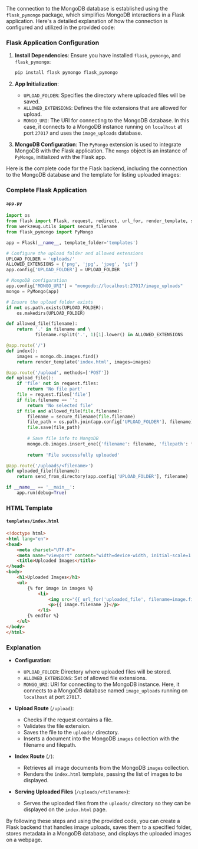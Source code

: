 The connection to the MongoDB database is established using the `flask_pymongo` package, which simplifies MongoDB interactions in a Flask application. Here's a detailed explanation of how the connection is configured and utilized in the provided code:

### Flask Application Configuration

1. **Install Dependencies**:
    Ensure you have installed `flask`, `pymongo`, and `flask_pymongo`:
    ```bash
    pip install flask pymongo flask_pymongo
    ```

2. **App Initialization**:
    - `UPLOAD_FOLDER`: Specifies the directory where uploaded files will be saved.
    - `ALLOWED_EXTENSIONS`: Defines the file extensions that are allowed for upload.
    - `MONGO_URI`: The URI for connecting to the MongoDB database. In this case, it connects to a MongoDB instance running on `localhost` at port `27017` and uses the `image_uploads` database.

3. **MongoDB Configuration**:
    The `PyMongo` extension is used to integrate MongoDB with the Flask application. The `mongo` object is an instance of `PyMongo`, initialized with the Flask app.

Here is the complete code for the Flask backend, including the connection to the MongoDB database and the template for listing uploaded images:

### Complete Flask Application

#### `app.py`
```python
import os
from flask import Flask, request, redirect, url_for, render_template, send_from_directory
from werkzeug.utils import secure_filename
from flask_pymongo import PyMongo

app = Flask(__name__, template_folder='templates')

# Configure the upload folder and allowed extensions
UPLOAD_FOLDER = 'uploads/'
ALLOWED_EXTENSIONS = {'png', 'jpg', 'jpeg', 'gif'}
app.config['UPLOAD_FOLDER'] = UPLOAD_FOLDER

# MongoDB configuration
app.config["MONGO_URI"] = "mongodb://localhost:27017/image_uploads"
mongo = PyMongo(app)

# Ensure the upload folder exists
if not os.path.exists(UPLOAD_FOLDER):
    os.makedirs(UPLOAD_FOLDER)

def allowed_file(filename):
    return '.' in filename and \
           filename.rsplit('.', 1)[1].lower() in ALLOWED_EXTENSIONS

@app.route('/')
def index():
    images = mongo.db.images.find()
    return render_template('index.html', images=images)

@app.route('/upload', methods=['POST'])
def upload_file():
    if 'file' not in request.files:
        return 'No file part'
    file = request.files['file']
    if file.filename == '':
        return 'No selected file'
    if file and allowed_file(file.filename):
        filename = secure_filename(file.filename)
        file_path = os.path.join(app.config['UPLOAD_FOLDER'], filename)
        file.save(file_path)
        
        # Save file info to MongoDB
        mongo.db.images.insert_one({'filename': filename, 'filepath': file_path})
        
        return 'File successfully uploaded'

@app.route('/uploads/<filename>')
def uploaded_file(filename):
    return send_from_directory(app.config['UPLOAD_FOLDER'], filename)

if __name__ == '__main__':
    app.run(debug=True)
```

### HTML Template

#### `templates/index.html`
```html
<!doctype html>
<html lang="en">
<head>
    <meta charset="UTF-8">
    <meta name="viewport" content="width=device-width, initial-scale=1.0">
    <title>Uploaded Images</title>
</head>
<body>
    <h1>Uploaded Images</h1>
    <ul>
        {% for image in images %}
            <li>
                <img src="{{ url_for('uploaded_file', filename=image.filename) }}" alt="{{ image.filename }}" style="width: 200px; height: auto;">
                <p>{{ image.filename }}</p>
            </li>
        {% endfor %}
    </ul>
</body>
</html>
```

### Explanation

- **Configuration**:
    - `UPLOAD_FOLDER`: Directory where uploaded files will be stored.
    - `ALLOWED_EXTENSIONS`: Set of allowed file extensions.
    - `MONGO_URI`: URI for connecting to the MongoDB instance. Here, it connects to a MongoDB database named `image_uploads` running on `localhost` at port `27017`.

- **Upload Route** (`/upload`):
    - Checks if the request contains a file.
    - Validates the file extension.
    - Saves the file to the `uploads/` directory.
    - Inserts a document into the MongoDB `images` collection with the filename and filepath.

- **Index Route** (`/`):
    - Retrieves all image documents from the MongoDB `images` collection.
    - Renders the `index.html` template, passing the list of images to be displayed.

- **Serving Uploaded Files** (`/uploads/<filename>`):
    - Serves the uploaded files from the `uploads/` directory so they can be displayed on the `index.html` page.

By following these steps and using the provided code, you can create a Flask backend that handles image uploads, saves them to a specified folder, stores metadata in a MongoDB database, and displays the uploaded images on a webpage.